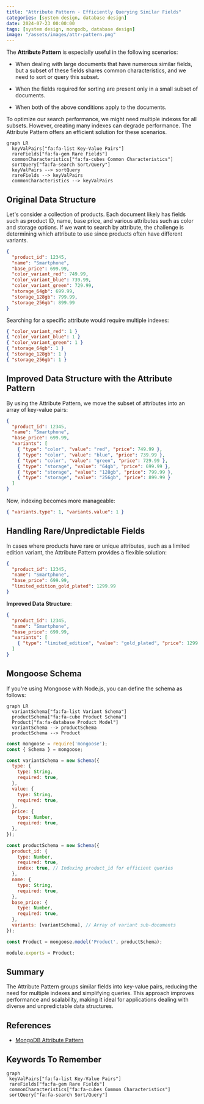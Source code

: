 ```yaml
---
title: "Attribute Pattern - Efficiently Querying Similar Fields"
categories: [system design, database design]
date: 2024-07-23 00:00:00
tags: [system design, mongodb, database design]
image: "/assets/images/attr-pattern.png"
---
```


The **Attribute Pattern** is especially useful in the following scenarios:

- When dealing with large documents that have numerous similar fields, but a subset of these fields shares common characteristics, and we need to sort or query this subset.
- When the fields required for sorting are present only in a small subset of documents.

- When both of the above conditions apply to the documents.

To optimize our search performance, we might need multiple indexes for all subsets. However, creating many indexes can degrade performance. The Attribute Pattern offers an efficient solution for these scenarios.

```mermaid
graph LR
  keyValPairs["fa:fa-list Key-Value Pairs"] 
  rareFields["fa:fa-gem Rare Fields"]
  commonCharacteristics["fa:fa-cubes Common Characteristics"]
  sortQuery["fa:fa-search Sort/Query"]
  keyValPairs --> sortQuery
  rareFields --> keyValPairs
  commonCharacteristics --> keyValPairs
```


## Original Data Structure

Let's consider a collection of products. Each document likely has fields such as product ID, name, base price, and various attributes such as color and storage options. If we want to search by attribute, the challenge is determining which attribute to use since products often have different variants.


```json
{
  "product_id": 12345,
  "name": "Smartphone",
  "base_price": 699.99,
  "color_variant_red": 749.99,
  "color_variant_blue": 739.99,
  "color_variant_green": 729.99,
  "storage_64gb": 699.99,
  "storage_128gb": 799.99,
  "storage_256gb": 899.99
}
```

Searching for a specific attribute would require multiple indexes:

```json
{ "color_variant_red": 1 }
{ "color_variant_blue": 1 }
{ "color_variant_green": 1 }
{ "storage_64gb": 1 }
{ "storage_128gb": 1 }
{ "storage_256gb": 1 }
```

## Improved Data Structure with the Attribute Pattern

By using the Attribute Pattern, we move the subset of attributes into an array of key-value pairs:

```json
{
  "product_id": 12345,
  "name": "Smartphone",
  "base_price": 699.99,
  "variants": [
    { "type": "color", "value": "red", "price": 749.99 },
    { "type": "color", "value": "blue", "price": 739.99 },
    { "type": "color", "value": "green", "price": 729.99 },
    { "type": "storage", "value": "64gb", "price": 699.99 },
    { "type": "storage", "value": "128gb", "price": 799.99 },
    { "type": "storage", "value": "256gb", "price": 899.99 }
  ]
}
```

Now, indexing becomes more manageable:

```json
{ "variants.type": 1, "variants.value": 1 }
```

## Handling Rare/Unpredictable Fields
In cases where products have rare or unique attributes, such as a limited edition variant, the Attribute Pattern provides a flexible solution:

```json
{
  "product_id": 12345,
  "name": "Smartphone",
  "base_price": 699.99,
  "limited_edition_gold_plated": 1299.99
}
```


**Improved Data Structure**:
```json
{
  "product_id": 12345,
  "name": "Smartphone",
  "base_price": 699.99,
  "variants": [
    { "type": "limited_edition", "value": "gold_plated", "price": 1299.99 }
  ]
}
```

## Mongoose Schema

If you're using Mongoose with Node.js, you can define the schema as follows:

```mermaid
graph LR
  variantSchema["fa:fa-list Variant Schema"] 
  productSchema["fa:fa-cube Product Schema"]
  Product["fa:fa-database Product Model"]
  variantSchema --> productSchema
  productSchema --> Product
```


```javascript
const mongoose = require('mongoose');
const { Schema } = mongoose;

const variantSchema = new Schema({
  type: {
    type: String,
    required: true,
  },
  value: {
    type: String,
    required: true,
  },
  price: {
    type: Number,
    required: true,
  },
});

const productSchema = new Schema({
  product_id: {
    type: Number,
    required: true,
    index: true, // Indexing product_id for efficient queries
  },
  name: {
    type: String,
    required: true,
  },
  base_price: {
    type: Number,
    required: true,
  },
  variants: [variantSchema], // Array of variant sub-documents
});

const Product = mongoose.model('Product', productSchema);

module.exports = Product;
```



## Summary

The Attribute Pattern groups similar fields into key-value pairs, reducing the need for multiple indexes and simplifying queries. This approach improves performance and scalability, making it ideal for applications dealing with diverse and unpredictable data structures.


## References   

- [MongoDB Attribute Pattern](https://www.mongodb.com/developer/products/mongodb/attribute-pattern/)

## Keywords To Remember

```mermaid
graph 
 keyValPairs["fa:fa-list Key-Value Pairs"] 
 rareFields["fa:fa-gem Rare Fields"]
 commonCharacteristics["fa:fa-cubes Common Characteristics"]
 sortQuery["fa:fa-search Sort/Query"]

``` 